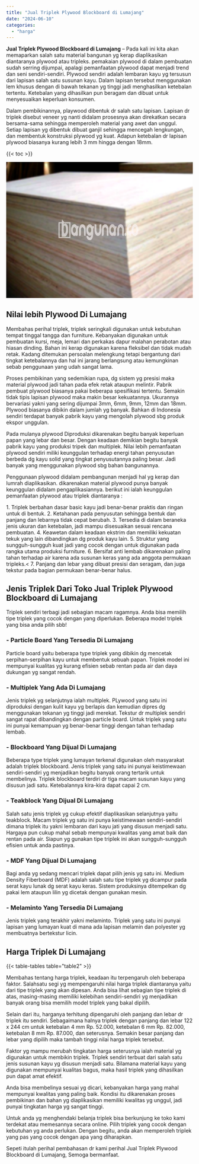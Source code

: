 ```yaml
---
title: "Jual Triplek Plywood Blockboard di Lumajang"
date: "2024-06-10"
categories: 
  - "harga"
---
```


**Jual Triplek Plywood Blockboard di Lumajang** – Pada kali ini kita akan memaparkan salah satu material bangunan yg kerap diaplikasikan diantaranya plywood atau tripleks. pemakaian plywood di dalam pembuatan sudah serring dijumpai, apalagi pemanfaatan plywood dapat menjadi trend dan seni sendiri-sendiri. Plywood sendiri adalah lembaran kayu yg tersusun dari lapisan salah satu susunan kayu. Dalam lapisan tersebut menggunakan lem khusus dengan di bawah tekanan yg tinggi jadi menghasilkan ketebalan tertentu. Ketebalan yang dihasilkan pun beragam dan dibuat untuk menyesuaikan keperluan konsumen.

Dalam pembikinannya, playwood dibentuk dr salah satu lapisan. Lapisan dr triplek disebut veneer yg nanti didalam prosesnya akan direkatkan secara bersama-sama sehingga memperoleh material yang awet dan unggul. Setiap lapisan yg dibentuk dibuat ganjil sehingga mencegah lengkungan, dan membentuk konstruksi plywood yg kuat. Adapun ketebalan dr lapisan plywood biasanya kurang lebih 3 mm hingga dengan 18mm.

{{< toc >}}

![Jual Triplek Plywood Blockboard di Lumajang](/images/jual-triplek-murah-35.png)

## Nilai lebih Plywood Di Lumajang

Membahas perihal triplek, triplek seringkali digunakan untuk kebutuhan tempat tinggal tangga dan furniture. Kebanyakan digunakan untuk pembuatan kursi, meja, lemari dan perkakas dapur malahan perabotan atau hiasan dinding. Bahan ini kerap digunakan karena fleksibel dan tidak mudah retak. Kadang ditemukan persoalan melengkung tetapi bergantung dari tingkat ketebalannya dan hal ini jarang berlangsung atau kemungkinan sebab penggunaan yang udah sangat lama.

Proses pembikinan yang sedemikian rupa, dg sistem yg presisi maka material plywood jadi tahan pada efek retak ataupun melintir. Pabrik pembuat plywood biasanya pakai beberapa spesifikasi tertentu. Semakin tidak tipis lapisan plywood maka makin besar kekuatannya. Ukurannya bervariasi yakni yang sering dijumpai 3mm, 6mm, 9mm, 12mm dan 18mm. Plywood biasanya dibikin dalam jumlah yg banyak. Bahkan di Indonesia sendiri terdapat banyak pabrik kayu yang mengolah plywood sbg produk ekspor unggulan.

Pada mulanya plywood Diproduksi dikarenakan begitu banyak keperluan papan yang lebar dan besar. Dengan keadaan demikian begitu banyak pabrik kayu yang produksi tripek dan multiplek. Nilai lebih pemanfaatan plywood sendiri miliki keunggulan terhadap energi tahan penyusutan berbeda dg kayu solid yang tingkat penyusutannya paling besar. Jadi banyak yang menggunakan plywood sbg bahan bangunannya.

Penggunaan plywood didalam pembangunan menjadi hal yg kerap dan lumrah diaplikasikan. dikarenakan material plywood punya banyak keunggulan didalam pengaplikasiannya. berikut ini ialah keunggulan pemanfaatan plywood atau triplek diantaranya :

1\. Triplek berbahan dasar basic kayu jadi benar-benar praktis dan ringan untuk di bentuk. 2. Ketahanan pada penyusutan sehingga bentuk dan panjang dan lebarnya tidak cepat berubah. 3. Tersedia di dalam beraneka jenis ukuran dan ketebalan, jadi mampu disesuaikan sesuai rencana pembuatan. 4. Keawetan dalam keadaan ekstrim dan memiliki kekuatan tekuk yang lain dibandingkan dg produk kayu lain. 5. Struktur yang sungguh-sungguh kuat jadi yang cocok dengan untuk digunakan pada rangka utama produksi furniture. 6. Bersifat anti lembab dikarenakan paling tahan terhadap air karena ada susunan keras yang ada anggota permukaan tripleks.< 7. Panjang dan lebar yang dibuat presisi dan seragam, dan juga tekstur pada bagian permukaan benar-benar halus.

## Jenis Triplek Dari Toko Jual Triplek Plywood Blockboard di Lumajang

Triplek sendiri terbagi jadi sebagian macam ragamnya. Anda bisa memilih tipe triplek yang cocok dengan yang diperlukan. Beberapa model triplek yang bisa anda pilih sbb!

### \- Particle Board Yang Tersedia Di Lumajang

Particle board yaitu beberapa type triplek yang dibikin dg mencetak serpihan-serpihan kayu untuk membentuk sebuah papan. Triplek model ini mempunyai kualitas yg kurang efisien sebab rentan pada air dan daya dukungan yg sangat rendah.

### \- Multiplek Yang Ada Di Lumajang

Jenis triplek yg selanjutnya ialah multiplek. PLywood yang satu ini diproduksi dengan kulit kayu yg berlapis dan kemudian dipres dg menggunakan tekanan yg tinggi jadi merekat. Tekstur dr multiplek sendiri sangat rapat dibandingkan dengan particle board. Untuk triplek yang satu ini punyai kemampuan yg benar-benar tinggi dengan tahan terhadap lembab.

### \- Blockboard Yang Dijual Di Lumajang

Beberapa type triplek yang lumayan terkenal digunakan oleh masyarakat adalah triplek blockboard. Jenis triplek yang satu ini punyai keistimewaan sendiri-sendiri yg menjadikan begitu banyak orang tertarik untuk membelinya. Triplek blockboard terdiri dr tiga macam susunan kayu yang disusun jadi satu. Ketebalannya kira-kira dapat capai 2 cm.

### \- Teakblock Yang Dijual Di Lumajang

Salah satu jenis triplek yg cukup efektif diaplikasikan selanjutnya yaitu teakblock. Macam triplek yg satu ini punya keistimewaan sendiri-sendiri dimana triplek itu yakni lembaran dari kayu jati yang disusun menjadi satu. Hargaya pun cukup mahal sebab mempunyai kwalitas yang amat baik dan rentan pada air. Siapun yg gunakan tipe triplek ini akan sungguh-sungguh efisien untuk anda pastinya.

### \- MDF Yang Dijual Di Lumajang

Bagi anda yg sedang mencari triplek dapat pilih jenis yg satu ini. Medium Density Fiberboard (MDF) adalah salah satu tipe triplek yg dicampur pada serat kayu lunak dg serat kayu keras. Sistem produksinya ditempelkan dg pakai lem ataupun lilin yg dicetak dengan gunakan mesin.

### \- Melaminto Yang Tersedia Di Lumajang

Jenis triplek yang terakhir yakni melaminto. Triplek yang satu ini punyai lapisan yang lumayan kuat di mana ada lapisan melamin dan polyester yg membuatnya bertekstur licin.

## Harga Triplek Di Lumajang

{{< table-tables table="table2" >}}

Membahas tentang harga triplek, keadaan itu terpengaruh oleh beberapa faktor. Salahsatu segi yg mempengaruhi nilai harga triplek diantaranya yaitu dari tipe triplek yang akan dipesan. Anda bisa lihat sebagian tipe triplek di atas, masing-masing memiliki kelebihan sendiri-sendiri yg menjadikan banyak orang bisa memilih model triplek yang bakal dipilih.

Selain dari itu, harganya terhitung dipengaruhi oleh panjang dan lebar dr triplek itu sendiri. Sebagaimana halnya triplek dengan panjang dan lebar 122 x 244 cm untuk ketebalan 4 mm Rp. 52.000, ketebalan 6 mm Rp. 82.000, ketebalan 8 mm Rp. 87.000, dan seterusnya. Semakin besar panjang dan lebar yang dipilih maka tambah tinggi nilai harga triplek tersebut.

Faktor yg mampu merubah tingkatan harga seterusnya ialah material yg digunakan untuk membikin triplek. Triplek sendiri terbuat dari salah satu jenis susunan kayu yg disusun menjadi satu. Bilamana material kayu yang digunakan mempunyai kualitas bagus, maka hasil triplek yang dihasilkan pun dapat amat efektif.

Anda bisa membelinya sesuai yg dicari, kebanyakan harga yang mahal mempunyai kwalitas yang paling baik. Kondisi itu dikarenakan proses pembikinan dan bahan yg diaplikasikan memiliki kwalitas yg unggul, jadi punyai tingkatan harga yg sangat tinggi.

Untuk anda yg menghendaki belanja triplek bisa berkunjung ke toko kami terdekat atau memesannya secara online. Pilih triplek yang cocok dengan kebutuhan yg anda perlukan. Dengan begitu, anda akan memperoleh triplek yang pas yang cocok dengan apa yang diharapkan.

Sepeti itulah perihal pembahasan dr kami perihal Jual Triplek Plywood Blockboard di Lumajang, Semoga bermanfaat.

